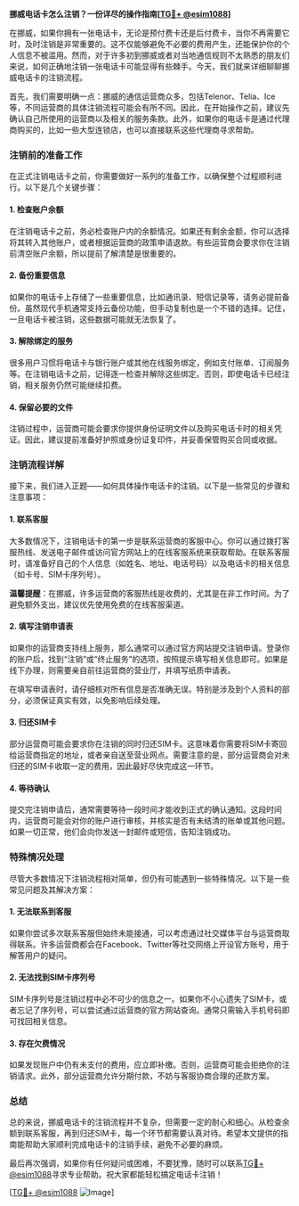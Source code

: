 **挪威电话卡怎么注销？一份详尽的操作指南[[TG💪+ @esim1088](https://t.me/s/esim1088)]**

在挪威，如果你拥有一张电话卡，无论是预付费卡还是后付费卡，当你不再需要它时，及时注销是非常重要的。这不仅能够避免不必要的费用产生，还能保护你的个人信息不被滥用。然而，对于许多初到挪威或者对当地通信规则不太熟悉的朋友们来说，如何正确地注销一张电话卡可能显得有些棘手。今天，我们就来详细聊聊挪威电话卡的注销流程。

首先，我们需要明确一点：挪威的通信运营商众多，包括Telenor、Telia、Ice等，不同运营商的具体注销流程可能会有所不同。因此，在开始操作之前，建议先确认自己所使用的运营商以及相关的服务条款。此外，如果你的电话卡是通过代理商购买的，比如一些大型连锁店，也可以直接联系这些代理商寻求帮助。

### 注销前的准备工作

在正式注销电话卡之前，你需要做好一系列的准备工作，以确保整个过程顺利进行。以下是几个关键步骤：

#### 1. **检查账户余额**
   在注销电话卡之前，务必检查账户内的余额情况。如果还有剩余金额，你可以选择将其转入其他账户，或者根据运营商的政策申请退款。有些运营商会要求你在注销前清空账户余额，所以提前了解清楚是很重要的。

#### 2. **备份重要信息**
   如果你的电话卡上存储了一些重要信息，比如通讯录、短信记录等，请务必提前备份。虽然现代手机通常支持云备份功能，但手动复制也是一个不错的选择。记住，一旦电话卡被注销，这些数据可能就无法恢复了。

#### 3. **解除绑定的服务**
   很多用户习惯将电话卡与银行账户或其他在线服务绑定，例如支付账单、订阅服务等。在注销电话卡之前，记得逐一检查并解除这些绑定。否则，即使电话卡已经注销，相关服务仍然可能继续扣费。

#### 4. **保留必要的文件**
   注销过程中，运营商可能会要求你提供身份证明文件以及购买电话卡时的相关凭证。因此，建议提前准备好护照或身份证复印件，并妥善保管购买合同或收据。

### 注销流程详解

接下来，我们进入正题——如何具体操作电话卡的注销。以下是一些常见的步骤和注意事项：

#### 1. **联系客服**
   大多数情况下，注销电话卡的第一步是联系运营商的客服中心。你可以通过拨打客服热线、发送电子邮件或访问官方网站上的在线客服系统来获取帮助。在联系客服时，请准备好自己的个人信息（如姓名、地址、电话号码）以及电话卡的相关信息（如卡号、SIM卡序列号）。

   **温馨提醒**：在挪威，许多运营商的客服热线是收费的，尤其是在非工作时间。为了避免额外支出，建议优先使用免费的在线客服渠道。

#### 2. **填写注销申请表**
   如果你的运营商支持线上服务，那么通常可以通过官方网站提交注销申请。登录你的账户后，找到“注销”或“终止服务”的选项，按照提示填写相关信息即可。如果是线下办理，则需要亲自前往运营商的营业厅，并填写纸质申请表。

   在填写申请表时，请仔细核对所有信息是否准确无误。特别是涉及到个人资料的部分，必须保证真实有效，以免影响后续处理。

#### 3. **归还SIM卡**
   部分运营商可能会要求你在注销的同时归还SIM卡。这意味着你需要将SIM卡寄回给运营商指定的地址，或者亲自送至营业网点。需要注意的是，部分运营商会对未归还的SIM卡收取一定的费用，因此最好尽快完成这一环节。

#### 4. **等待确认**
   提交完注销申请后，通常需要等待一段时间才能收到正式的确认通知。这段时间内，运营商可能会对你的账户进行审核，并核实是否有未结清的账单或其他问题。如果一切正常，他们会向你发送一封邮件或短信，告知注销成功。

### 特殊情况处理

尽管大多数情况下注销流程相对简单，但仍有可能遇到一些特殊情况。以下是一些常见问题及其解决方案：

#### 1. **无法联系到客服**
   如果你尝试多次联系客服但始终未能接通，可以考虑通过社交媒体平台与运营商取得联系。许多运营商都会在Facebook、Twitter等社交网络上开设官方账号，用于解答用户的疑问。

#### 2. **无法找到SIM卡序列号**
   SIM卡序列号是注销过程中必不可少的信息之一。如果你不小心遗失了SIM卡，或者忘记了序列号，可以尝试通过运营商的官方网站查询。通常只需输入手机号码即可找回相关信息。

#### 3. **存在欠费情况**
   如果发现账户中仍有未支付的费用，应立即补缴。否则，运营商可能会拒绝你的注销请求。此外，部分运营商允许分期付款，不妨与客服协商合理的还款方案。

### 总结

总的来说，挪威电话卡的注销流程并不复杂，但需要一定的耐心和细心。从检查余额到联系客服，再到归还SIM卡，每一个环节都需要认真对待。希望本文提供的指南能帮助大家顺利完成电话卡的注销手续，避免不必要的麻烦。

最后再次强调，如果你有任何疑问或困难，不要犹豫，随时可以联系[TG💪+ @esim1088](https://t.me/s/esim1088)寻求专业帮助。祝大家都能轻松搞定电话卡注销！

[[TG💪+ @esim1088](https://t.me/s/esim1088) ![Image](https://i.postimg.cc/4NQfJmqS/Snipaste-2025-05-13-00-14-12.png)]
